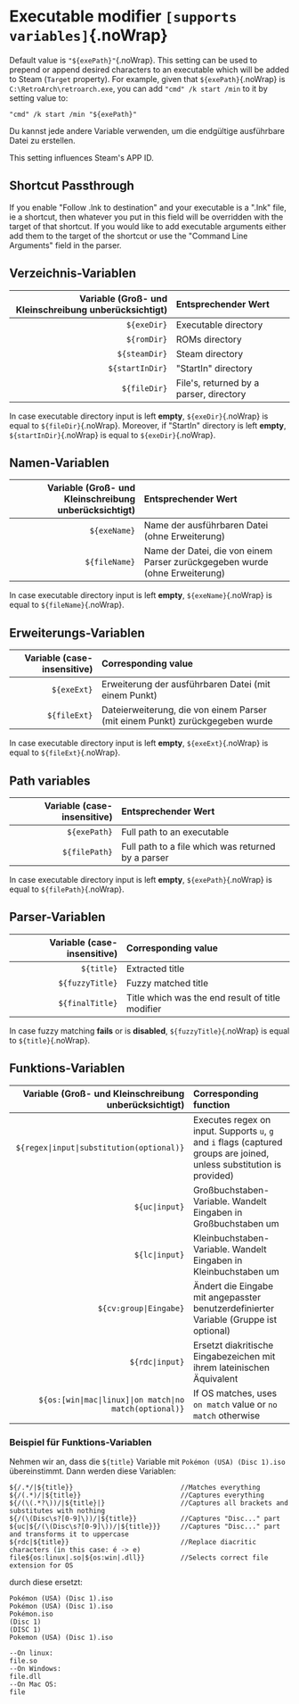 # Executable modifier `[supports variables]`{.noWrap}

Default value is `"${exePath}"`{.noWrap}. This setting can be used to prepend or append desired characters to an executable which will be added to Steam (`Target` property). For example, given that `${exePath}`{.noWrap} is `C:\RetroArch\retroarch.exe`, you can add `"cmd" /k start /min` to it by setting value to:
```
"cmd" /k start /min "${exePath}"
```
Du kannst jede andere Variable verwenden, um die endgültige ausführbare Datei zu erstellen.

This setting influences Steam's APP ID.


## Shortcut Passthrough
If you enable "Follow .lnk to destination" and your executable is a ".lnk" file, ie a shortcut, then whatever you put in this field will be overridden with the target of that shortcut. If you would like to add executable arguments either add them to the target of the shortcut or use the "Command Line Arguments" field in the parser.

## Verzeichnis-Variablen

| Variable (Groß- und Kleinschreibung unberücksichtigt) | Entsprechender Wert                     |
| -----------------------------------------------------:|:--------------------------------------- |
|                                           `${exeDir}` | Executable directory                    |
|                                           `${romDir}` | ROMs directory                          |
|                                         `${steamDir}` | Steam directory                         |
|                                       `${startInDir}` | "StartIn" directory                     |
|                                          `${fileDir}` | File's, returned by a parser, directory |

In case executable directory input is left **empty**, `${exeDir}`{.noWrap} is equal to `${fileDir}`{.noWrap}. Moreover, if "StartIn" directory is left **empty**, `${startInDir}`{.noWrap} is equal to `${exeDir}`{.noWrap}.

## Namen-Variablen

| Variable (Groß- und Kleinschreibung unberücksichtigt) | Entsprechender Wert                                                         |
| -----------------------------------------------------:|:--------------------------------------------------------------------------- |
|                                          `${exeName}` | Name der ausführbaren Datei (ohne Erweiterung)                              |
|                                         `${fileName}` | Name der Datei, die von einem Parser zurückgegeben wurde (ohne Erweiterung) |

In case executable directory input is left **empty**, `${exeName}`{.noWrap} is equal to `${fileName}`{.noWrap}.

## Erweiterungs-Variablen

| Variable (case-insensitive) | Corresponding value                                                          |
| ---------------------------:|:---------------------------------------------------------------------------- |
|                 `${exeExt}` | Erweiterung der ausführbaren Datei (mit einem Punkt)                         |
|                `${fileExt}` | Dateierweiterung, die von einem Parser (mit einem Punkt) zurückgegeben wurde |

In case executable directory input is left **empty**, `${exeExt}`{.noWrap} is equal to `${fileExt}`{.noWrap}.

## Path variables

| Variable (case-insensitive) | Entsprechender Wert                                |
| ---------------------------:|:-------------------------------------------------- |
|                `${exePath}` | Full path to an executable                         |
|               `${filePath}` | Full path to a file which was returned by a parser |

In case executable directory input is left **empty**, `${exePath}`{.noWrap} is equal to `${filePath}`{.noWrap}.

## Parser-Variablen

| Variable (case-insensitive) | Corresponding value                              |
| ---------------------------:|:------------------------------------------------ |
|                  `${title}` | Extracted title                                  |
|             `${fuzzyTitle}` | Fuzzy matched title                              |
|             `${finalTitle}` | Title which was the end result of title modifier |

In case fuzzy matching **fails** or is **disabled**, `${fuzzyTitle}`{.noWrap} is equal to `${title}`{.noWrap}.

## Funktions-Variablen

|       Variable (Groß- und Kleinschreibung unberücksichtigt) | Corresponding function                                                                                                 |
| -----------------------------------------------------------:|:---------------------------------------------------------------------------------------------------------------------- |
|                 `${regex\|input\|substitution(optional)}` | Executes regex on input. Supports `u`, `g` and `i` flags (captured groups are joined, unless substitution is provided) |
|                                             `${uc\|input}` | Großbuchstaben-Variable. Wandelt Eingaben in Großbuchstaben um                                                         |
|                                             `${lc\|input}` | Kleinbuchstaben-Variable. Wandelt Eingaben in Kleinbuchstaben um                                                       |
|                                     `${cv:group\|Eingabe}` | Ändert die Eingabe mit angepasster benutzerdefinierter Variable (Gruppe ist optional)                                  |
|                                            `${rdc\|input}` | Ersetzt diakritische Eingabezeichen mit ihrem lateinischen Äquivalent                                                  |
| `${os:[win\|mac\|linux]\|on match\|no match(optional)}` | If OS matches, uses `on match` value or `no match` otherwise                                                           |

### Beispiel für Funktions-Variablen

Nehmen wir an, dass die `${title}` Variable mit `Pokémon (USA) (Disc 1).iso` übereinstimmt. Dann werden diese Variablen:
```
${/.*/|${title}}                           //Matches everything
${/(.*)/|${title}}                         //Captures everything
${/(\(.*?\))/|${title}|}                   //Captures all brackets and substitutes with nothing
${/(\(Disc\s?[0-9]\))/|${title}}           //Captures "Disc..." part
${uc|${/(\(Disc\s?[0-9]\))/|${title}}}     //Captures "Disc..." part and transforms it to uppercase
${rdc|${title}}                            //Replace diacritic characters (in this case: é -> e)
file${os:linux|.so|${os:win|.dll}}         //Selects correct file extension for OS
```
durch diese ersetzt:
```
Pokémon (USA) (Disc 1).iso
Pokémon (USA) (Disc 1).iso
Pokémon.iso
(Disc 1)
(DISC 1)
Pokemon (USA) (Disc 1).iso

--On linux:
file.so
--On Windows:
file.dll
--On Mac OS:
file
```
